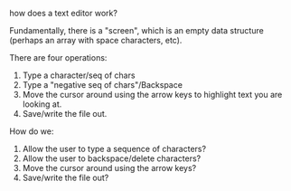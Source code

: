 how does a text editor work?

Fundamentally, there is a "screen", which is an empty data structure (perhaps an array with space characters, etc).

There are four operations:
1. Type a character/seq of chars
2. Type a "negative seq of chars"/Backspace
3. Move the cursor around using the arrow keys to highlight text you are looking at.
4. Save/write the file out.

How do we:
1. Allow the user to type a sequence of characters?
2. Allow the user to backspace/delete characters?
3. Move the cursor around using the arrow keys?
4. Save/write the file out?